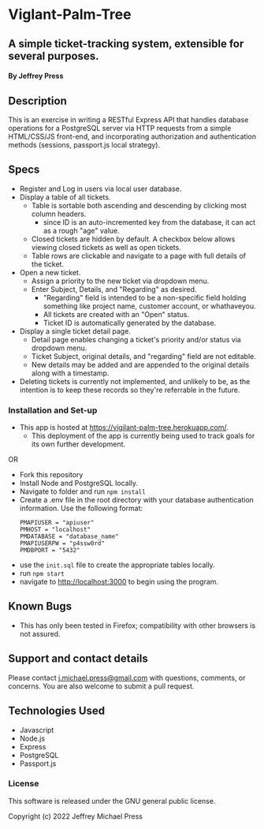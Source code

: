 # Viglant-Palm-Tree
## A simple ticket-tracking system, extensible for several purposes.
#### By Jeffrey Press

## Description
This is an exercise in writing a RESTful Express API that handles database operations for a PostgreSQL server via HTTP requests from a simple HTML/CSS/JS front-end, and incorporating authorization and authentication methods (sessions, passport.js local strategy).<br>

## Specs
+ Register and Log in users via local user database.
+ Display a table of all tickets.
    + Table is sortable both ascending and descending by clicking most column headers. 
        + since ID is an auto-incremented key from the database, it can act as a rough "age" value.
    + Closed tickets are hidden by default. A checkbox below allows viewing closed tickets as well as open tickets. 
    + Table rows are clickable and navigate to a page with full details of the ticket.
+ Open a new ticket.
    + Assign a priority to the new ticket via dropdown menu.
    + Enter Subject, Details, and "Regarding" as desired.
        + "Regarding" field is intended to be a non-specific field holding something like project name, customer account, or whathaveyou.
        + All tickets are created with an "Open" status.
        + Ticket ID is automatically generated by the database.
+ Display a single ticket detail page.
    + Detail page enables changing a ticket's priority and/or status via dropdown menu.
    + Ticket Subject, original details, and "regarding" field are not editable.
    + New details may be added and are appended to the original details along with a timestamp.
+ Deleting tickets is currently not implemented, and unlikely to be, as the intention is to keep these records so they're referrable in the future.


### Installation and Set-up
+ This app is hosted at <https://vigilant-palm-tree.herokuapp.com/>.
    + This deployment of the app is currently being used to track goals for its own further development.

OR

+ Fork this repository
+ Install Node and PostgreSQL locally.
+ Navigate to folder and run `npm install`
+ Create a .env file in the root directory with your database authentication information. Use the following format:
    ```
    PMAPIUSER = "apiuser"
    PMHOST = "localhost"
    PMDATABASE = "database_name"
    PMAPIUSERPW = "p4ssw0rd"
    PMDBPORT = "5432"
    ```
+ use the `init.sql` file to create the appropriate tables locally.
+ run `npm start`
+ navigate to <http://localhost:3000> to begin using the program.

## Known Bugs
+ This has only been tested in Firefox; compatibility with other browsers is not assured.

## Support and contact details
Please contact j.michael.press@gmail.com with questions, comments, or concerns. You are also welcome to submit a pull request.

## Technologies Used
   + Javascript
   + Node.js
   + Express
   + PostgreSQL
   + Passport.js

### License
This software is released under the GNU general public license.

Copyright (c) 2022 Jeffrey Michael Press
